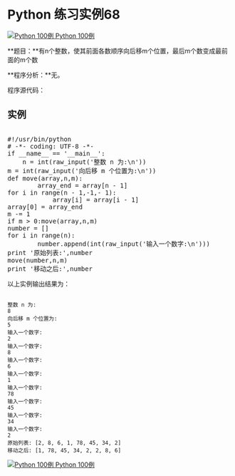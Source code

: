 Python 练习实例68
=============

 [![Python 100例](../images/up.gif)
 Python 100例](python-100-examples.html)


 **题目：**有n个整数，使其前面各数顺序向后移m个位置，最后m个数变成最前面的m个数

 **程序分析：**无。

 程序源代码：

  实例
--

 <pre>

#!/usr/bin/python
# -*- coding: UTF-8 -*-
if __name__ == '__main__':
    n = int(raw_input('整数 n 为:\n'))
m = int(raw_input('向后移 m 个位置为:\n'))
def move(array,n,m):
        array_end = array[n - 1]
for i in range(n - 1,-1,- 1):
            array[i] = array[i - 1]
array[0] = array_end
m -= 1
if m > 0:move(array,n,m)
number = []
for i in range(n):
        number.append(int(raw_input('输入一个数字:\n')))
print '原始列表:',number
move(number,n,m)
print '移动之后:',number
</pre>

 以上实例输出结果为：

 
```

整数 n 为:
8
向后移 m 个位置为:
5
输入一个数字:
2
输入一个数字:
8
输入一个数字:
6
输入一个数字:
1
输入一个数字:
78
输入一个数字:
45
输入一个数字:
34
输入一个数字:
2
原始列表: [2, 8, 6, 1, 78, 45, 34, 2]
移动之后: [1, 78, 45, 34, 2, 2, 8, 6]

```

 [![Python 100例](../images/up.gif)
 Python 100例](python-100-examples.html)